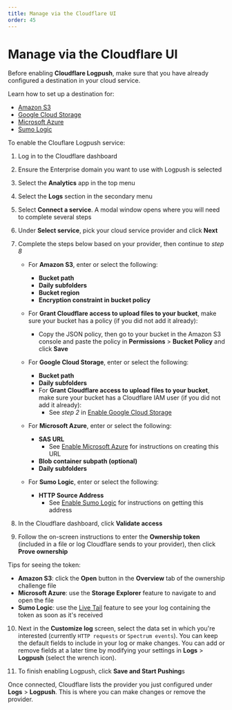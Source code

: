 ```yaml
---
title: Manage via the Cloudflare UI
order: 45
---
```


# Manage via the Cloudflare UI

Before enabling **Cloudflare Logpush**, make sure that you have already configured a destination in your cloud service.

<Aside type="info" header="Info">

Learn  how to set up a destination for:

* [Amazon S3](/logpush/aws-s3/)
* [Google Cloud Storage](/logpush/google-cloud-storage/)
* [Microsoft Azure](/logpush/azure/)
* [Sumo Logic](/logpush/sumo-logic/)

</Aside>

To enable the Clouflare Logpush service:

1. Log in to the Cloudflare dashboard

2. Ensure the Enterprise domain you want to use with Logpush is selected

3. Select the **Analytics** app in the top menu

4. Select the **Logs** section in the secondary menu

5. Select **Connect a service**. A modal window opens where you will need to complete several steps

6. Under **Select service**, pick your cloud service provider and click **Next**

7. Complete the steps below based on your provider, then continue to *step 8*

   * For **Amazon S3**, enter or select the following:
     * **Bucket path**
     * **Daily subfolders**
     * **Bucket region**
     * **Encryption constraint in bucket policy**
    * For **Grant Cloudflare access to upload files to your bucket**, make sure your bucket has a policy (if you did not add it already):
      * Copy the JSON policy, then go to your bucket in the Amazon S3 console and paste the policy in **Permissions** > **Bucket Policy** and click **Save**

   * For **Google Cloud Storage**, enter or select the following:
     * **Bucket path**
     * **Daily subfolders**
     * For **Grant Cloudflare access to upload files to your bucket**, make sure your bucket has a Cloudflare IAM user (if you did not add it already):
       * See *step 2* in [Enable Google Cloud Storage](/logpush/google-cloud-storage/)

   * For **Microsoft Azure**, enter or select the following:
     * **SAS URL**
       * See [Enable Microsoft Azure](/logpush/azure/) for instructions on creating this URL
     * **Blob container subpath (optional)**
     * **Daily subfolders**

   * For **Sumo Logic**, enter or select the following:
     * **HTTP Source Address**
       * See [Enable Sumo Logic](/logpush/sumo-logic/) for instructions on getting this address

8.  In the Cloudflare dashboard, click **Validate access**

9.  Follow the on-screen instructions to enter the **Ownership token** (included in a file or log Cloudflare sends to your provider), then click **Prove ownership**

<Aside type="note" header="Note">

Tips for seeing the token:

* **Amazon S3**: click the **Open** button in the **Overview** tab of the ownership challenge file
* **Microsoft Azure**: use the **Storage Explorer** feature to navigate to and open the file
* **Sumo Logic**: use the [Live Tail](https://help.sumologic.com/05Search/Live-Tail/About-Live-Tail) feature to see your log containing the token as soon as it's received

</Aside>

10. Next in the **Customize log** screen, select the data set in which you're interested (currently `HTTP requests` or `Spectrum events`). You can keep the default fields to include in your log or make changes. You can add or remove fields at a later time by modifying your settings in **Logs** > **Logpush** (select the wrench icon).

11. To finish enabling Logpush, click **Save and Start Pushing**s

Once connected, Cloudflare lists the provider you just configured under **Logs** > **Logpush**. This is where you can make changes or remove the provider.